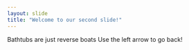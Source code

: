 ```yaml
---
layout: slide
title: "Welcome to our second slide!"
---
```

Bathtubs are just reverse boats
Use the left arrow to go back!
